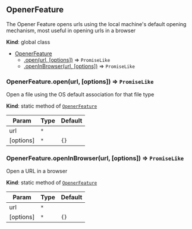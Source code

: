 <a name="OpenerFeature"></a>

## OpenerFeature
The Opener Feature opens urls using the local machine's default opening mechanism, most useful in opening urls in a browser

**Kind**: global class  

* [OpenerFeature](#OpenerFeature)
    * [.open(url, [options])](#OpenerFeature.open) ⇒ <code>PromiseLike</code>
    * [.openInBrowser(url, [options])](#OpenerFeature.openInBrowser) ⇒ <code>PromiseLike</code>

<a name="OpenerFeature.open"></a>

### OpenerFeature.open(url, [options]) ⇒ <code>PromiseLike</code>
Open a file using the OS default association for that file type

**Kind**: static method of [<code>OpenerFeature</code>](#OpenerFeature)  

| Param | Type | Default |
| --- | --- | --- |
| url | <code>\*</code> |  | 
| [options] | <code>\*</code> | <code>{}</code> | 

<a name="OpenerFeature.openInBrowser"></a>

### OpenerFeature.openInBrowser(url, [options]) ⇒ <code>PromiseLike</code>
Open a URL in a browser

**Kind**: static method of [<code>OpenerFeature</code>](#OpenerFeature)  

| Param | Type | Default |
| --- | --- | --- |
| url | <code>\*</code> |  | 
| [options] | <code>\*</code> | <code>{}</code> |